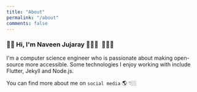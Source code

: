 ```yaml
---
title: "About"
permalink: "/about"
comments: false
---
```

### 👋🏼 Hi, I'm Naveen Jujaray 👨🏻‍💻⁣ 👨🏼‍🎓

I'm a computer science engineer who is passionate about making open-source more accessible. Some technologies I enjoy working with include Flutter, Jekyll and Node.js.

 You can find more about me on `social media` 🌎 👇🏼